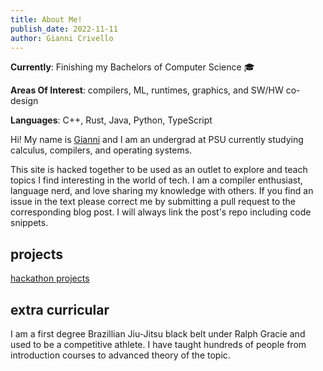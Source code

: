 ```yaml
---
title: About Me!
publish_date: 2022-11-11
author: Gianni Crivello
---
```

**Currently**: Finishing my Bachelors of Computer Science 🎓

**Areas Of Interest**: compilers, ML, runtimes, graphics, and SW/HW co-design

**Languages**: C++, Rust, Java, Python, TypeScript

Hi! My name is [Gianni](https://www.linkedin.com/in/gianni-crivello-60799a1a5/) and I am an undergrad at PSU currently studying calculus, compilers, and operating systems. 

This site is hacked together to be used as an outlet to explore and teach topics I find interesting in the world of tech. I am a compiler enthusiast, language nerd, and love sharing my knowledge with others. If you find an issue in the text please correct me by submitting a pull request to the corresponding blog post. I will always link the post's repo including code snippets. 


## projects 

[hackathon projects](/past_projects)

## extra curricular

I am a first degree Brazillian Jiu-Jitsu black belt under Ralph Gracie and used to be a competitive athlete. I have taught hundreds of people from introduction courses to advanced theory of the topic. 

